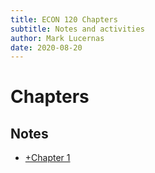 ```yaml
---
title: ECON 120 Chapters
subtitle: Notes and activities
author: Mark Lucernas
date: 2020-08-20
---
```



# Chapters

## Notes

- [+Chapter 1](chapter-1)

